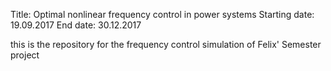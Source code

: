 Title: Optimal nonlinear frequency control in power systems
Starting date: 19.09.2017
End date: 30.12.2017

this is the repository for the frequency control simulation of Felix' Semester project